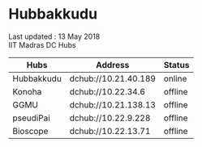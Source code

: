 # Hubbakkudu
Last updated : 13 May 2018   
IIT Madras DC Hubs   

Hubs | Address | Status  
--- | --- | ---   
Hubbakkudu  | dchub://10.21.40.189  | online 
Konoha      | dchub://10.22.34.6    | offline
GGMU        | dchub://10.21.138.13  | offline 
pseudiPai   | dchub://10.22.9.228   | offline 
Bioscope    | dchub://10.22.13.71   | offline 
